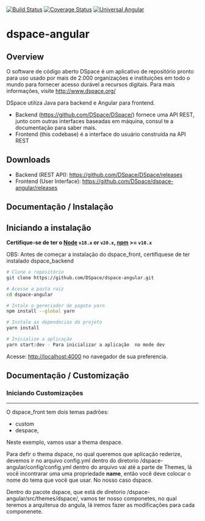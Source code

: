 [![Build Status](https://github.com/DSpace/dspace-angular/workflows/Build/badge.svg?branch=main)](https://github.com/DSpace/dspace-angular/actions?query=workflow%3ABuild) [![Coverage Status](https://codecov.io/gh/DSpace/dspace-angular/branch/main/graph/badge.svg)](https://codecov.io/gh/DSpace/dspace-angular) [![Universal Angular](https://img.shields.io/badge/universal-angular2-brightgreen.svg?style=flat)](https://github.com/angular/universal)

dspace-angular
==============

Overview
--------
O software de código aberto DSpace é um aplicativo de repositório pronto para uso usado por mais de
2.000 organizações e instituições em todo o mundo para fornecer acesso durável a recursos digitais.
Para mais informações, visite http://www.dspace.org/

DSpace utiliza Java para backend e  Angular para frontend.

* Backend (https://github.com/DSpace/DSpace/) fornece uma API REST, junto com outras interfaces baseadas em máquina, consul te a documentação para saber mais.
* Frontend (this codebase) é a interface do usuário construída na API REST

Downloads
---------

* Backend (REST API): https://github.com/DSpace/DSpace/releases
* Frontend (User Interface): https://github.com/DSpace/dspace-angular/releases


## Documentação / Instalação


Iniciando a instalação 
-----------

**Certifique-se de ter o [Node](https://nodejs.org) `v18.x` or `v20.x`, [npm](https://www.npmjs.com/) >= `v10.x`**

OBS: Antes de começar a instalação do dspace_front, certifiquese de ter instalado dspace_backend  

```bash
# Clone o repositório
git clone https://github.com/DSpace/dspace-angular.git

# Acesse a pasta raiz
cd dspace-angular

# Intale o gereciador de pagoto yarn
npm install --global yarn

# Instale as dependecias do projeto
yarn install

# Inicialize a aplicação
yarn start:dev - Para inicializar a aplicação  no mode dev
```
Acesse: [http://localhost:4000](http://localhost:4000) no navegador de sua preferencia.


## Documentação / Customização

### Iniciando Customizações 
-----------
O dspace_front tem dois temas padrões:
* custom 
* despace, 

Neste exemplo, vamos usar a thema despace.

Para defir o thema dspace, no qual queremos que aplicação rederize, devemos ir no arquivo config.yml dentro do diretorio /dspace-angular/config/config.yml
dentro do arquivo vai até a parte de Themes, lá você incontrarar uma uma propriedade **name**, então você deve colocar o nome do tema que você que usar. No nosso caso dspace. 

Dentro do pacote dspace, que está de diretorio /dspace-angular/src/themes/dspace/, vamos ter nosso componetes, no qual teremos a arquiterua do angula, lá iremos fazer as modificações para cada componenete. 


